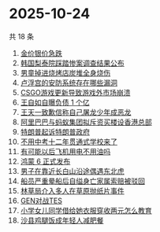 # 2025-10-24

共 18 条

<!-- BEGIN -->
<!-- 最后更新时间 Fri Oct 24 2025 07:18:20 GMT+0800 (China Standard Time) -->

1. [金价银价急跌](https://www.zhihu.com/search?q=%E9%87%91%E4%BB%B7%E9%93%B6%E4%BB%B7%E6%80%A5%E8%B7%8C)
1. [韩国梨泰院踩踏惨案调查结果公布](https://www.zhihu.com/search?q=%E9%9F%A9%E5%9B%BD%E6%A2%A8%E6%B3%B0%E9%99%A2%E8%B8%A9%E8%B8%8F%E6%83%A8%E6%A1%88%E8%B0%83%E6%9F%A5%E7%BB%93%E6%9E%9C%E5%85%AC%E5%B8%83)
1. [男童掉进烧烤店炭堆全身烧伤](https://www.zhihu.com/search?q=%E7%94%B7%E7%AB%A5%E6%8E%89%E8%BF%9B%E7%83%A7%E7%83%A4%E5%BA%97%E7%82%AD%E5%A0%86%E5%85%A8%E8%BA%AB%E7%83%A7%E4%BC%A4)
1. [卢浮宫的安防系统存在哪些漏洞](https://www.zhihu.com/search?q=%E5%8D%A2%E6%B5%AE%E5%AE%AB%E7%9A%84%E5%AE%89%E9%98%B2%E7%B3%BB%E7%BB%9F%E5%AD%98%E5%9C%A8%E5%93%AA%E4%BA%9B%E6%BC%8F%E6%B4%9E)
1. [CSGO游戏更新导致游戏外市场崩溃](https://www.zhihu.com/search?q=CSGO%E6%B8%B8%E6%88%8F%E6%9B%B4%E6%96%B0%E5%AF%BC%E8%87%B4%E6%B8%B8%E6%88%8F%E5%A4%96%E5%B8%82%E5%9C%BA%E5%B4%A9%E6%BA%83)
1. [王自如自曝负债 1 个亿](https://www.zhihu.com/search?q=%E7%8E%8B%E8%87%AA%E5%A6%82%E8%87%AA%E6%9B%9D%E8%B4%9F%E5%80%BA%201%20%E4%B8%AA%E4%BA%BF)
1. [王天一致歉信称自己屠龙少年成恶龙](https://www.zhihu.com/search?q=%E7%8E%8B%E5%A4%A9%E4%B8%80%E8%87%B4%E6%AD%89%E4%BF%A1%E7%A7%B0%E8%87%AA%E5%B7%B1%E5%B1%A0%E9%BE%99%E5%B0%91%E5%B9%B4%E6%88%90%E6%81%B6%E9%BE%99)
1. [阿里巴巴与蚂蚁集团拟斥资买楼设香港总部](https://www.zhihu.com/search?q=%E9%98%BF%E9%87%8C%E5%B7%B4%E5%B7%B4%E4%B8%8E%E8%9A%82%E8%9A%81%E9%9B%86%E5%9B%A2%E6%8B%9F%E6%96%A5%E8%B5%84%E4%B9%B0%E6%A5%BC%E8%AE%BE%E9%A6%99%E6%B8%AF%E6%80%BB%E9%83%A8)
1. [特朗普起诉特朗普政府](https://www.zhihu.com/search?q=%E7%89%B9%E6%9C%97%E6%99%AE%E8%B5%B7%E8%AF%89%E7%89%B9%E6%9C%97%E6%99%AE%E6%94%BF%E5%BA%9C)
1. [不用中考十二年贯通式学校来了](https://www.zhihu.com/search?q=%E4%B8%8D%E7%94%A8%E4%B8%AD%E8%80%83%E5%8D%81%E4%BA%8C%E5%B9%B4%E8%B4%AF%E9%80%9A%E5%BC%8F%E5%AD%A6%E6%A0%A1%E6%9D%A5%E4%BA%86)
1. [有可能以后飞机用电不用油吗](https://www.zhihu.com/search?q=%E6%9C%89%E5%8F%AF%E8%83%BD%E4%BB%A5%E5%90%8E%E9%A3%9E%E6%9C%BA%E7%94%A8%E7%94%B5%E4%B8%8D%E7%94%A8%E6%B2%B9%E5%90%97)
1. [鸿蒙 6 正式发布](https://www.zhihu.com/search?q=%E9%B8%BF%E8%92%99%206%20%E6%AD%A3%E5%BC%8F%E5%8F%91%E5%B8%83)
1. [男子在靠近长白山沿途偶遇东北虎](https://www.zhihu.com/search?q=%E7%94%B7%E5%AD%90%E5%9C%A8%E9%9D%A0%E8%BF%91%E9%95%BF%E7%99%BD%E5%B1%B1%E6%B2%BF%E9%80%94%E5%81%B6%E9%81%87%E4%B8%9C%E5%8C%97%E8%99%8E)
1. [船员严重晕船后自缢身亡家属索赔被驳回](https://www.zhihu.com/search?q=%E8%88%B9%E5%91%98%E4%B8%A5%E9%87%8D%E6%99%95%E8%88%B9%E5%90%8E%E8%87%AA%E7%BC%A2%E8%BA%AB%E4%BA%A1%E5%AE%B6%E5%B1%9E%E7%B4%A2%E8%B5%94%E8%A2%AB%E9%A9%B3%E5%9B%9E)
1. [林草局介入多人在草原抛纸片事件](https://www.zhihu.com/search?q=%E6%9E%97%E8%8D%89%E5%B1%80%E4%BB%8B%E5%85%A5%E5%A4%9A%E4%BA%BA%E5%9C%A8%E8%8D%89%E5%8E%9F%E6%8A%9B%E7%BA%B8%E7%89%87%E4%BA%8B%E4%BB%B6)
1. [GEN对战TES](https://www.zhihu.com/search?q=GEN%E5%AF%B9%E6%88%98TES)
1. [小学女儿同学借给她衣服穿收两元怎么教育](https://www.zhihu.com/search?q=%E5%B0%8F%E5%AD%A6%E5%A5%B3%E5%84%BF%E5%90%8C%E5%AD%A6%E5%80%9F%E7%BB%99%E5%A5%B9%E8%A1%A3%E6%9C%8D%E7%A9%BF%E6%94%B6%E4%B8%A4%E5%85%83%E6%80%8E%E4%B9%88%E6%95%99%E8%82%B2)
1. [沙县鸡腿饭成年轻人减肥餐](https://www.zhihu.com/search?q=%E6%B2%99%E5%8E%BF%E9%B8%A1%E8%85%BF%E9%A5%AD%E6%88%90%E5%B9%B4%E8%BD%BB%E4%BA%BA%E5%87%8F%E8%82%A5%E9%A4%90)

<!-- END -->
